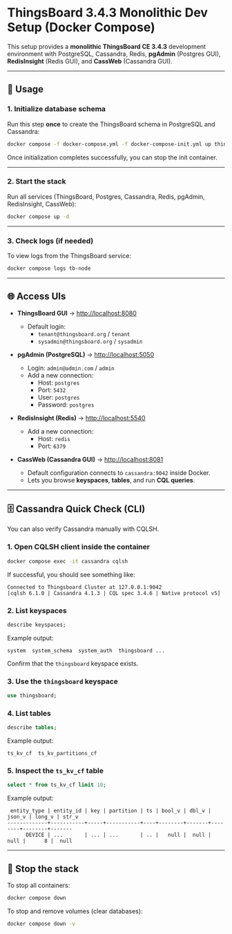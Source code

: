 # ThingsBoard 3.4.3 Monolithic Dev Setup (Docker Compose)

This setup provides a **monolithic ThingsBoard CE 3.4.3** development environment with PostgreSQL, Cassandra, Redis, **pgAdmin** (Postgres GUI), **RedisInsight** (Redis GUI), and **CassWeb** (Cassandra GUI).  

---

## 🚀 Usage

### 1. Initialize database schema
Run this step **once** to create the ThingsBoard schema in PostgreSQL and Cassandra:

```bash
docker compose -f docker-compose.yml -f docker-compose-init.yml up thingsboard-init
```

Once initialization completes successfully, you can stop the init container.  

---

### 2. Start the stack
Run all services (ThingsBoard, Postgres, Cassandra, Redis, pgAdmin, RedisInsight, CassWeb):

```bash
docker compose up -d
```

---

### 3. Check logs (if needed)
To view logs from the ThingsBoard service:

```bash
docker compose logs tb-node
```

---

## 🌐 Access UIs

- **ThingsBoard GUI** → [http://localhost:8080](http://localhost:8080)  
  - Default login:  
    - `tenant@thingsboard.org` / `tenant`  
    - `sysadmin@thingsboard.org` / `sysadmin`

- **pgAdmin (PostgreSQL)** → [http://localhost:5050](http://localhost:5050)  
  - Login: `admin@admin.com` / `admin`  
  - Add a new connection:  
    - Host: `postgres`  
    - Port: `5432`  
    - User: `postgres`  
    - Password: `postgres`

- **RedisInsight (Redis)** → [http://localhost:5540](http://localhost:5540)  
  - Add a new connection:  
    - Host: `redis`  
    - Port: `6379`

- **CassWeb (Cassandra GUI)** → [http://localhost:8081](http://localhost:8081)  
  - Default configuration connects to `cassandra:9042` inside Docker.  
  - Lets you browse **keyspaces**, **tables**, and run **CQL queries**.

---

## 🗄️ Cassandra Quick Check (CLI)

You can also verify Cassandra manually with CQLSH.

### 1. Open CQLSH client inside the container
```bash
docker compose exec -it cassandra cqlsh
```

If successful, you should see something like:
```
Connected to Thingsboard Cluster at 127.0.0.1:9042
[cqlsh 6.1.0 | Cassandra 4.1.3 | CQL spec 3.4.6 | Native protocol v5]
```

### 2. List keyspaces
```sql
describe keyspaces;
```

Example output:
```
system  system_schema  system_auth  thingsboard ...
```

Confirm that the `thingsboard` keyspace exists.

### 3. Use the `thingsboard` keyspace
```sql
use thingsboard;
```

### 4. List tables
```sql
describe tables;
```

Example output:
```
ts_kv_cf  ts_kv_partitions_cf
```

### 5. Inspect the `ts_kv_cf` table
```sql
select * from ts_kv_cf limit 10;
```

Example output:
```
 entity_type | entity_id | key | partition | ts | bool_v | dbl_v | json_v | long_v | str_v
-------------+-----------+-----+-----------+----+--------+-------+--------+--------+-------
      DEVICE | ...       | ... | ...       | .. |   null |  null |   null |      8 |  null
```

---

## 🛑 Stop the stack

To stop all containers:

```bash
docker compose down
```

To stop and remove volumes (clear databases):

```bash
docker compose down -v
```
